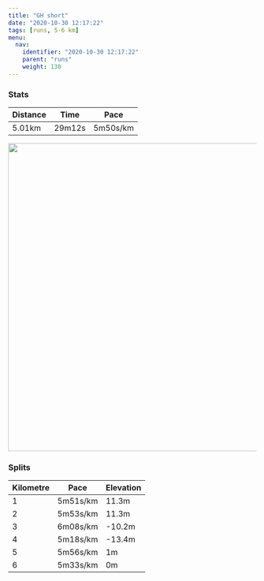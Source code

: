 ```yaml
---
title: "GH short"
date: "2020-10-30 12:17:22"
tags: [runs, 5-6 km]
menu:
  nav:
    identifier: "2020-10-30 12:17:22"
    parent: "runs"
    weight: 130
---
```


### Stats

| Distance | Time | Pace |
|----------|------|------|
|5.01km|29m12s|5m50s/km|

<img src='https://maps.googleapis.com/maps/api/staticmap?maptype=terrain&path=enc:wjvdIx|qNCBGAKMOg@Wi@_@g@E?OLk@`AGNk@^_@v@ORGEO[Cc@B_@j@uAd@s@H]PUh@g@TYVINm@Bi@BMFKVS^k@`A{@@WASMg@AMh@y@T_AN]jAgAVKd@i@f@Wr@iBD@JEXy@PGRBFBNXTn@HHDCDEHYPUFKVcBNa@TYlBoBPWH]\YJOBMj@u@Zo@Pg@HI`@YN?HJV`ALPPNFNRd@FZNNd@pAHN^XXp@X`A`@jA\j@t@`A^ZXn@PLt@mAdAsBT]`@q@l@{@|@eBXa@JWH[ZeA\_B`@}@ROH?HBp@t@`@j@h@p@JZ@X?VMd@KROh@MVSxABFLHVXFV?PELQNIZc@l@Q\w@xCUnAYjAG?WUE@MZQl@WvAGHIBFLAHUdAKDEHOhA?NLpARf@RRH@BFMbBHv@HbCO|CWzAOfBCFK?WCI@yBc@y@WKKg@q@YUi@OQDM?KS_@MQYOMYMM@QPc@|AIFS@IIcAsA[UwAoBGGM?KWEB[z@}@|CSz@[hB]fBWx@]v@CNB`@?N@LFJRLFJLb@LdBHzB?dADVAT[nEOjAIVILs@r@k@t@m@f@[F_AIa@AQ@IDc@b@Qf@Ud@Qj@ORC?EQIKSFOCCIMGMe@GCMQMGIYYe@OCGUSWKs@Ym@K_@EcABUDULMv@gBBQAe@Gi@i@mCQkAe@oBGm@So@SaAW{@k@sC_@sASwAMk@_@uC?IDEF?JHDEjBoCl@s@NKFDrArC&key=AIzaSyBPVQ_iynBzLujdhfLzy8Z-5zczbktE55k&size=800x800&scale=2&markers=color:yellow|label:S|53.36764,-2.55453&markers=color:green|label:F|53.36765000000001,-2.554530000000001' width='625' />

### Splits

| Kilometre | Pace | Elevation |
|------|------|-----------|
|1|5m51s/km|11.3m|
|2|5m53s/km|11.3m|
|3|6m08s/km|-10.2m|
|4|5m18s/km|-13.4m|
|5|5m56s/km|1m|
|6|5m33s/km|0m|
